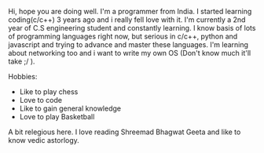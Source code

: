 Hi, hope you are doing well. I'm a programmer from India. I started learning coding(c/c++) 3 years ago and i really fell love with it. I'm currently a 2nd year of
C.S engineering student and constantly learning. I know basis of lots of programming languages right now, but serious in c/c++, python and javascript and 
trying to advance and master these languages. I'm learning about networking too and i want to write my own OS (Don't know much it'll take ;/ ).

Hobbies:
- Like to play chess
- Love to code
- Like to gain general knowledge
- Love to play Basketball

A bit relegious here. I love reading Shreemad Bhagwat Geeta and like to know vedic astorlogy.
